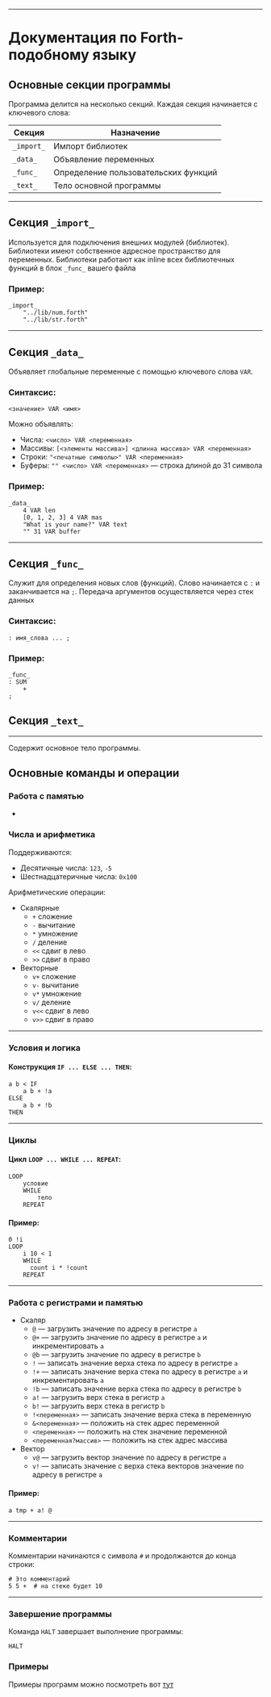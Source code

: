 
---

# Документация по Forth-подобному языку

## Основные секции программы

Программа делится на несколько секций. Каждая секция начинается с ключевого слова:

| Секция        | Назначение                           |
|---------------|--------------------------------------|
| `_import_`    | Импорт библиотек                     |
| `_data_`      | Объявление переменных                |
| `_func_`      | Определение пользовательских функций |
| `_text_`      | Тело основной программы              |

---

## Секция `_import_`

Используется для подключения внешних модулей (библиотек).
Библиотеки имеют собственное адресное пространство для переменных.
Библиотеки работают как inline всех библиотечных функций в блок `_func_` вашего файла  

### Пример:
```forth
_import_
    "../lib/num.forth"
    "../lib/str.forth"
```

---

## Секция `_data_`

Объявляет глобальные переменные с помощью ключевого слова `VAR`.

### Синтаксис:
```forth
<значение> VAR <имя>
```

Можно объявлять:
- Числа: `<число> VAR <переменная>`
- Массивы: `[<элементы массива>] <длинна массива> VAR <переменная>`
- Строки: `"<печатные символы>" VAR <переменная>`
- Буферы: `"" <число> VAR <переменная>` — строка длиной до 31 символа

### Пример:
```forth
_data_
    4 VAR len
    [0, 1, 2, 3] 4 VAR mas
    "What is your name?" VAR text
    "" 31 VAR buffer
```

---

## Секция `_func_`

Служит для определения новых слов (функций). Слово начинается с `:` и заканчивается на `;`.
Передача аргументов осуществляется через стек данных

### Синтаксис:

```forth
: имя_слова ... ;
```

### Пример:
```forth
_func_
: SUM
    + 
;
```


## Секция `_text_`

---
Содержит основное тело программы. 

## Основные команды и операции

### Работа с памятью

-



### Числа и арифметика

Поддерживаются:
- Десятичные числа: `123`, `-5`
- Шестнадцатеричные числа: `0x100`

Арифметические операции:
- Скалярные
  - `+` сложение
  - `-` вычитание
  - `*` умножение
  - `/` деление
  - `<<` сдвиг в лево
  - `>>` сдвиг в право
- Векторные
  - `v+` сложение
  - `v-` вычитание
  - `v*` умножение
  - `v/` деление
  - `v<<` сдвиг в лево
  - `v>>` сдвиг в право


---

###  Условия и логика

#### Конструкция `IF ... ELSE ... THEN`:
```forth
a b < IF
    a b + !a
ELSE
    a b + !b
THEN
```

---

### Циклы

#### Цикл `LOOP ... WHILE ... REPEAT`:
```forth
LOOP
    условие 
    WHILE
        тело
    REPEAT
```

#### Пример:
```forth
0 !i
LOOP
    i 10 < 1 
    WHILE
      count i * !count
    REPEAT
```

---

### Работа с регистрами и памятью
- Скаляр
  - `@` — загрузить значение по адресу в регистре `a`
  - `@+` — загрузить значение по адресу в регистре `a` и инкрементировать `a` 
  - `@b` — загрузить значение по адресу в регистре `b`
  - `!` — записать значение верха стека по адресу в регистре `a`
  - `!+` — записать значение верха стека по адресу в регистре `a` и инкрементировать `a`
  - `!b` — записать значение верха стека по адресу в регистре `b`
  - `a!` — загрузить верх стека в регистр `a`
  - `b!` — загрузить верх стека в регистр `b`
  - `!<переменная>` — записать значение верха стека в переменную
  - `&<переменная>` — положить на стек адрес переменной
  - `<переменная>` — положить на стек значение переменной
  - `<переменная?массив>` — положить на стек адрес массива
- Вектор
  - `v@` — загрузить вектор значение по адресу в регистре `a`
  - `v!` — записать значение с верха стека векторов значение по адресу в регистре `a`

#### Пример:
```forth
a tmp + a! @
```

---

###  Комментарии

Комментарии начинаются с символа `#` и продолжаются до конца строки:

```forth
# Это комментарий
5 5 +  # на стеке будет 10
```

---

### Завершение программы

Команда `HALT` завершает выполнение программы:

```forth
HALT
```
### Примеры

Примеры программ можно посмотреть вот [тут](../example)

